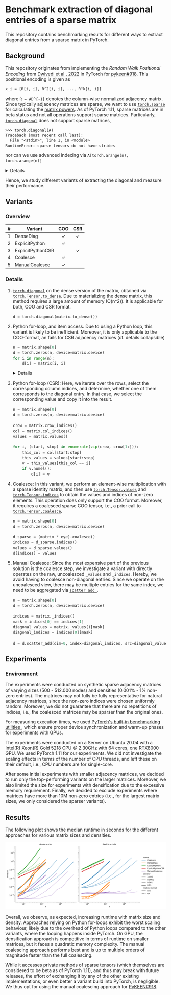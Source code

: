 # Benchmark extraction of diagonal entries of a sparse matrix

This repository contains benchmarking results for different ways to extract diagonal entries from a sparse matrix in
PyTorch.

## Background

This repository originates from implementing the *Random Walk Positional Encoding* from
[Dwivedi et al., 2022](https://arxiv.org/abs/2110.07875) in PyTorch for
[pykeen#918](https://github.com/pykeen/pykeen/pull/918).
This positional encoding is given as 

```
x_i = [R[i, i], R^2[i, i], ..., R^k[i, i]]
```

where `R = AD^{-1}` denotes the column-wise normalized adjacency matrix. Since typically adjacency matrices are
sparse, we want to use [`torch.sparse`](https://pytorch.org/docs/stable/sparse.html) for calculating the [matrix
powers](https://github.com/pykeen/pykeen/blob/9025a7171f561d964652263269c751cf44b208d7/src/pykeen/nn/utils.py#L95-L116).
As of PyTorch 1.11, sparse matrices are in beta status and not all operations support sparse matrices.
Particularly, [`torch.diagonal`](https://pytorch.org/docs/stable/generated/torch.diagonal.html) does not support
sparse matrices,

```python-console
>>> torch.diagonal(A)
Traceback (most recent call last):
  File "<stdin>", line 1, in <module>
RuntimeError: sparse tensors do not have strides
```

nor can we use advanced indexing via `A[torch.arange(n), torch.arange(n)]`

<details>

```python-console
>>> A[torch.arange(n), torch.arange(n)]
Traceback (most recent call last):
  File "<stdin>", line 1, in <module>
NotImplementedError: Could not run 'aten::index.Tensor' with arguments from the 'SparseCPU' backend. This could be because the operator doesn't exist for this backend, or was omitted during the selective/custom build process (if using custom build). If you are a Facebook employee using PyTorch on mobile, please visit https://fburl.com/ptmfixes for possible resolutions. 'aten::index.Tensor' is only available for these backends: [CPU, QuantizedCPU, BackendSelect, Python, Named, Conjugate, Negative, ZeroTensor, ADInplaceOrView, AutogradOther, AutogradCPU, AutogradCUDA, AutogradXLA, AutogradLazy, AutogradXPU, AutogradMLC, AutogradHPU, AutogradNestedTensor, AutogradPrivateUse1, AutogradPrivateUse2, AutogradPrivateUse3, Tracer, AutocastCPU, Autocast, Batched, VmapMode, Functionalize].

CPU: registered at aten/src/ATen/RegisterCPU.cpp:21063 [kernel]
QuantizedCPU: registered at aten/src/ATen/RegisterQuantizedCPU.cpp:1258 [kernel]
BackendSelect: fallthrough registered at ../aten/src/ATen/core/BackendSelectFallbackKernel.cpp:3 [backend fallback]
Python: registered at ../aten/src/ATen/core/PythonFallbackKernel.cpp:47 [backend fallback]
Named: registered at ../aten/src/ATen/core/NamedRegistrations.cpp:7 [backend fallback]
Conjugate: registered at ../aten/src/ATen/ConjugateFallback.cpp:18 [backend fallback]
Negative: registered at ../aten/src/ATen/native/NegateFallback.cpp:18 [backend fallback]
ZeroTensor: registered at ../aten/src/ATen/ZeroTensorFallback.cpp:86 [backend fallback]
ADInplaceOrView: fallthrough registered at ../aten/src/ATen/core/VariableFallbackKernel.cpp:64 [backend fallback]
AutogradOther: registered at ../torch/csrc/autograd/generated/VariableType_1.cpp:10665 [autograd kernel]
AutogradCPU: registered at ../torch/csrc/autograd/generated/VariableType_1.cpp:10665 [autograd kernel]
AutogradCUDA: registered at ../torch/csrc/autograd/generated/VariableType_1.cpp:10665 [autograd kernel]
AutogradXLA: registered at ../torch/csrc/autograd/generated/VariableType_1.cpp:10665 [autograd kernel]
AutogradLazy: registered at ../torch/csrc/autograd/generated/VariableType_1.cpp:10665 [autograd kernel]
AutogradXPU: registered at ../torch/csrc/autograd/generated/VariableType_1.cpp:10665 [autograd kernel]
AutogradMLC: registered at ../torch/csrc/autograd/generated/VariableType_1.cpp:10665 [autograd kernel]
AutogradHPU: registered at ../torch/csrc/autograd/generated/VariableType_1.cpp:10665 [autograd kernel]
AutogradNestedTensor: registered at ../torch/csrc/autograd/generated/VariableType_1.cpp:10665 [autograd kernel]
AutogradPrivateUse1: registered at ../torch/csrc/autograd/generated/VariableType_1.cpp:10665 [autograd kernel]
AutogradPrivateUse2: registered at ../torch/csrc/autograd/generated/VariableType_1.cpp:10665 [autograd kernel]
AutogradPrivateUse3: registered at ../torch/csrc/autograd/generated/VariableType_1.cpp:10665 [autograd kernel]
Tracer: registered at ../torch/csrc/autograd/generated/TraceType_1.cpp:11342 [kernel]
AutocastCPU: fallthrough registered at ../aten/src/ATen/autocast_mode.cpp:461 [backend fallback]
Autocast: fallthrough registered at ../aten/src/ATen/autocast_mode.cpp:305 [backend fallback]
Batched: registered at ../aten/src/ATen/BatchingRegistrations.cpp:1059 [backend fallback]
VmapMode: fallthrough registered at ../aten/src/ATen/VmapModeRegistrations.cpp:33 [backend fallback]
Functionalize: registered at ../aten/src/ATen/FunctionalizeFallbackKernel.cpp:52 [backend fallback]
```

</details>

Hence, we study different variants of extracting the diagonal and measure their performance.
  
## Variants

### Overview

| # | Variant           | COO | CSR |
|---|-------------------|:---:|:---:|
| 1 | DenseDiag         |  ✓  |  ✓  |
| 2 | ExplicitPython    |  ✓  |     |
| 3 | ExplicitPythonCSR |     |  ✓  |
| 4 | Coalesce          |  ✓  |     |
| 5 | ManualCoalesce    |  ✓  |     |
  
### Details

1. [`torch.diagonal`](https://pytorch.org/docs/stable/generated/torch.diagonal.html) on the dense
   version of the matrix, obtained via
   [`torch.Tensor.to_dense`](https://pytorch.org/docs/stable/generated/torch.Tensor.to_dense.html).
   Due to materializing the dense matrix, this method requires a large amount of memory (O(n^2)).
   It is applicable for both, COO and CSR format.

   ```python
   d = torch.diagonal(matrix.to_dense())
   ```

2. Python for-loop, and item access. Due to using a Python loop, this variant is likely to be
   inefficient. Moreover, it is only applicable to the COO-format, an fails for CSR adjacency
   matrices (cf. details collapsible)

   ```python
   n = matrix.shape[0]
   d = torch.zeros(n, device=matrix.device)
   for i in range(n):
       d[i] = matrix[i, i]
   ```

   <details>

   ```python-traceback
   Traceback (most recent call last):
       d[i] = matrix[i, i]
   NotImplementedError: Could not run 'aten::as_strided' with arguments from the 'SparseCsrCPU' backend. This could be because the operator doesn't exist for this backend, or was omitted during the selective/custom build process (if using custom build). If you are a Facebook employee using PyTorch on mobile, please visit https://fburl.com/ptmfixes for possible resolutions. 'aten::as_strided' is only available for these backends: [CPU, Meta, QuantizedCPU, BackendSelect, Python, Named, Conjugate, Negative, ZeroTensor, ADInplaceOrView, AutogradOther, AutogradCPU, AutogradCUDA, AutogradXLA, AutogradLazy, AutogradXPU, AutogradMLC, AutogradHPU, AutogradNestedTensor, AutogradPrivateUse1, AutogradPrivateUse2, AutogradPrivateUse3, Tracer, AutocastCPU, Autocast, Batched, VmapMode, Functionalize].

   CPU: registered at aten/src/ATen/RegisterCPU.cpp:21063 [kernel]
   Meta: registered at aten/src/ATen/RegisterMeta.cpp:14951 [kernel]
   QuantizedCPU: registered at aten/src/ATen/RegisterQuantizedCPU.cpp:1258 [kernel]
   BackendSelect: fallthrough registered at ../aten/src/ATen/core/BackendSelectFallbackKernel.cpp:3 [backend fallback]
   Python: registered at ../aten/src/ATen/core/PythonFallbackKernel.cpp:47 [backend fallback]
   Named: fallthrough registered at ../aten/src/ATen/core/NamedRegistrations.cpp:11 [kernel]
   Conjugate: fallthrough registered at ../aten/src/ATen/ConjugateFallback.cpp:22 [kernel]
   Negative: fallthrough registered at ../aten/src/ATen/native/NegateFallback.cpp:22 [kernel]
   ZeroTensor: registered at aten/src/ATen/RegisterZeroTensor.cpp:167 [kernel]
   ADInplaceOrView: registered at ../torch/csrc/autograd/generated/ADInplaceOrViewType_0.cpp:2566 [kernel]
   AutogradOther: registered at ../torch/csrc/autograd/generated/VariableType_0.cpp:9932 [autograd kernel]
   AutogradCPU: registered at ../torch/csrc/autograd/generated/VariableType_0.cpp:9932 [autograd kernel]
   AutogradCUDA: registered at ../torch/csrc/autograd/generated/VariableType_0.cpp:9932 [autograd kernel]
   AutogradXLA: registered at ../torch/csrc/autograd/generated/VariableType_0.cpp:9932 [autograd kernel]
   AutogradLazy: registered at ../torch/csrc/autograd/generated/VariableType_0.cpp:9932 [autograd kernel]
   AutogradXPU: registered at ../torch/csrc/autograd/generated/VariableType_0.cpp:9932 [autograd kernel]
   AutogradMLC: registered at ../torch/csrc/autograd/generated/VariableType_0.cpp:9932 [autograd kernel]
   AutogradHPU: registered at ../torch/csrc/autograd/generated/VariableType_0.cpp:9932 [autograd kernel]
   AutogradNestedTensor: registered at ../torch/csrc/autograd/generated/VariableType_0.cpp:9932 [autograd kernel]
   AutogradPrivateUse1: registered at ../torch/csrc/autograd/generated/VariableType_0.cpp:9932 [autograd kernel]
   AutogradPrivateUse2: registered at ../torch/csrc/autograd/generated/VariableType_0.cpp:9932 [autograd kernel]
   AutogradPrivateUse3: registered at ../torch/csrc/autograd/generated/VariableType_0.cpp:9932 [autograd kernel]
   Tracer: registered at ../torch/csrc/autograd/generated/TraceType_0.cpp:11618 [kernel]
   AutocastCPU: fallthrough registered at ../aten/src/ATen/autocast_mode.cpp:461 [backend fallback]
   Autocast: fallthrough registered at ../aten/src/ATen/autocast_mode.cpp:305 [backend fallback]
   Batched: registered at ../aten/src/ATen/BatchingRegistrations.cpp:1063 [kernel]
   VmapMode: fallthrough registered at ../aten/src/ATen/VmapModeRegistrations.cpp:33 [backend fallback]
   Functionalize: registered at aten/src/ATen/RegisterFunctionalization_0.cpp:4018 [kernel]  
   ```

   </details>

3. Python for-loop (CSR): Here, we iterate over the rows, select the corresponding column indices, and
   determine, whether one of them corresponds to the diagonal entry. In that case, we select the
   corresponding value and copy it into the result.

   ```python
   n = matrix.shape[0]
   d = torch.zeros(n, device=matrix.device)

   crow = matrix.crow_indices()
   col = matrix.col_indices()
   values = matrix.values()

   for i, (start, stop) in enumerate(zip(crow, crow[1:])):
       this_col = col[start:stop]
       this_values = values[start:stop]
       v = this_values[this_col == i]
       if v.numel():
           d[i] = v
   ```
  
4. Coalesce: In this variant, we perform an element-wise multiplication with a sparse identity
   matrix, and then use [`torch.Tensor.values`](https://pytorch.org/docs/stable/generated/torch.Tensor.values.html)
   and [`torch.Tensor.indices`](https://pytorch.org/docs/stable/generated/torch.Tensor.indices.html)
   to obtain the values and indices of non-zero elements. This operation does only support the COO format.
   Moreover, it requires a coalesced sparse COO tensor, i.e., a prior call to
   [`torch.Tensor.coalesce`](https://pytorch.org/docs/stable/generated/torch.Tensor.coalesce.html).
   
   ```python
   n = matrix.shape[0]
   d = torch.zeros(n, device=matrix.device)

   d_sparse = (matrix * eye).coalesce()
   indices = d_sparse.indices()
   values = d_sparse.values()
   d[indices] = values
   ```

6. Manual Coalesce: Since the most expensive part of the previous solution is the coalesce step,
   we investigate a variant with directly operates on the raw, uncoalesced `_values` and `_indices`.
   Hereby, we avoid having to coalesce non-diagonal entries. Since we operate on the uncoalesced
   view, there may be multiple entries for the same index, we need to be aggregated via
   [`scatter_add_`](https://pytorch.org/docs/stable/generated/torch.Tensor.scatter_add_.html).
   ```python
   n = matrix.shape[0]
   d = torch.zeros(n, device=matrix.device)

   indices = matrix._indices()
   mask = indices[0] == indices[1]
   diagonal_values = matrix._values()[mask]
   diagonal_indices = indices[0][mask]

   d = d.scatter_add(dim=0, index=diagonal_indices, src=diagonal_values)
   ```

## Experiments

### Environment

The experiments were conducted on synthetic sparse adjacency matrices of varying sizes
(500 - 512.000 nodes) and densities (0.001% - 1% non-zero entries). The matrices may not fully
be fully representative for natural adjacency matrices, since the non-zero indices were chosen
uniformly random. Moreover, we did not guarantee that there are no repetitions of indices, i.e.,
the coalesced matrices may be sparser than the original ones.
  
For measuring execution times, we used [PyTorch's built-in benchmarking utilities
](https://pytorch.org/docs/stable/benchmark_utils.html), which ensure proper
device synchronization and warm-up phases for experiments with GPUs.
  
The experiments were conducted on a Server on Ubuntu 20.04 with a
Intel(R) Xeon(R) Gold 5218 CPU @ 2.30GHz with 64 cores, one RTX8000 GPU. We used PyTorch 1.11
for our experiments. We did not investigate the scaling effects in terms of the number of CPU threads,
and left these on their default, i.e., CPU numbers are for single-core.

After some initial experiments with smaller adjacency matrices, we decided to run only the
top-performing variants on the larger matrices. Moreover, we also limited the size for experiments
with densification due to the excessive memory requirement. Finally, we decided to exclude experiments
where matrices have more than 10M non-zero entries (i.e., for the largest matrix sizes, we only
considered the sparser variants).
  
## Results

The following plot shows the median runtime in seconds for the different approaches for various
matrix sizes and densities.
  
![Comparison](img/comparison.svg)
  
Overall, we observe, as expected, increasing runtime with matrix size and density.
Approaches relying on Python for-loops exhibit the worst scaling behaviour, likely due to the
overhead of Python loops compared to the other variants, where the looping happens inside PyTorch.
On GPU, the densification approach is competitive in terms of runtime on smaller matrices, but
it faces a quadratic memory complexity. The manual coalescing approach performs best and is up
to multiple orders of magnitude faster than the full coalescing.
  
While it accesses private methods of sparse tensors (which themselves are considered to be beta
as of PyTorch 1.11), and thus may break with future releases, the effort of exchanging it by any
of the other existing implementations, or even better a variant build into PyTorch, is negligible.
We thus opt for using the manual coalescing approach for
[PyKEEN#918](https://github.com/pykeen/pykeen/pull/918).
